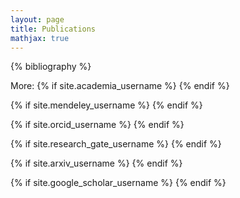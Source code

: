 ```yaml
---
layout: page
title: Publications
mathjax: true
---
```

$$
\newcommand{\SO}{\mathsf{SO(3)}}
\newcommand{\bracket}[1]{\left[ #1 \right]}
\newcommand{\parenth}[1]{\left( #1 \right)}
\newcommand{\tr}[1]{\mathrm{tr}\negthickspace\bracket{#1}}
$$

<!-- 
<ul class="posts">
{% for post in site.posts %}

{% if post.category contains 'research' %}
	{% if post.file %}
		<a href="https://docs.google.com/viewer?url={{ post.file }}"> <img src="{{site.baseurl}}assets/pdf32.png" align="right"> </a>
  {% endif %}
  <a href="{{ post.url }}">{{ post.title }}</a>
	<hr/>
{% endif %}
{% endfor %}
</ul> 
-->

<!--
 {% for year in (2013..2018) reversed %}
 ### {{ year }}
 {% bibliography --query @*[year={{ year }}] %}
 {% endfor %}
-->

{% bibliography %}


<p>
More:
{% if site.academia_username %}
<a href="https://independent.academia.edu/{{ site.academia_username }}"><i class="ai ai-academia fa-lg"></i></a> 
{% endif %}

{% if site.mendeley_username %}
<a href="https://www.mendeley.com/profiles/{{ site.mendeley_username }}"><i class="ai ai-mendeley fa-lg"></i></a>
{% endif %}

{% if site.orcid_username %}
<a href="http://orcid.org/{{ site.orcid_username }}"><i class="ai ai-orcid fa-lg"></i></a>
{% endif %}

{% if site.research_gate_username %}
<a href="https://www.researchgate.net/profile/{{ site.research_gate_username }}"><i class="ai ai-researchgate fa-lg"></i></a>
{% endif %}

{% if site.arxiv_username %}
<a href="https://arxiv.org/a/{{ site.arxiv_username }}.html"><i class="ai ai-arxiv fa-lg"></i></a>
{% endif %}

{% if site.google_scholar_username %}
<a href="https://scholar.google.com/citations?hl=en&user={{ site.google_scholar_username }}" data-proofer-ignore><i class="ai ai-google-scholar fa-lg"></i></a>
{% endif %}

</p>
